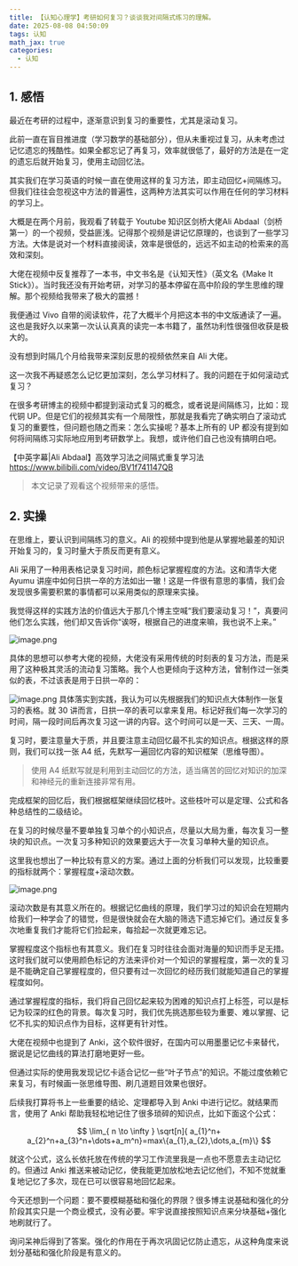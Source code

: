 ```yaml
---
title: 【认知心理学】考研如何复习？谈谈我对间隔式练习的理解。
date: 2025-08-08 04:50:09
tags: 认知
math_jax: true
categories:
  - 认知
---
```



## 1. 感悟

最近在考研的过程中，逐渐意识到复习的重要性，尤其是滚动复习。

此前一直在盲目推进度（学习数学的基础部分），但从未重视过复习，从未考虑过记忆遗忘的残酷性。如果全都忘记了再复习，效率就很低了，最好的方法是在一定的遗忘后就开始复习，使用主动回忆法。

其实我们在学习英语的时候一直在使用这样的复习方法，即主动回忆+间隔练习。但我们往往会忽视这中方法的普遍性，这两种方法其实可以作用在任何的学习材料的学习上。

大概是在两个月前，我观看了转载于 Youtube 知识区剑桥大佬Ali Abdaal（剑桥第一）的一个视频，受益匪浅。记得那个视频是讲记忆原理的，也谈到了一些学习方法。大体是说对一个材料直接阅读，效率是很低的，远远不如主动的检索来的高效和深刻。

大佬在视频中反复推荐了一本书，中文书名是《认知天性》（英文名《Make It Stick》）。当时我还没有开始考研，对学习的基本停留在高中阶段的学生思维的理解。那个视频给我带来了极大的震撼！

我便通过 Vivo 自带的阅读软件，花了大概半个月把这本书的中文版通读了一遍。这也是我好久以来第一次认认真真的读完一本书籍了，虽然功利性很强但收获是极大的。

没有想到时隔几个月给我带来深刻反思的视频依然来自 Ali 大佬。

这一次我不再疑惑怎么记忆更加深刻，怎么学习材料了。我的问题在于如何滚动式复习？

<!-- more -->

在很多考研博主的视频中都提到滚动式复习的概念，或者说是间隔练习，比如：现代铜 UP。但是它们的视频其实有一个局限性，那就是我看完了确实明白了滚动式复习的重要性，但问题也随之而来：怎么实操呢？基本上所有的 UP 都没有提到如何将间隔练习实际地应用到考研数学上。我想，或许他们自己也没有搞明白吧。

【中英字幕|Ali Abdaal】高效学习法之间隔式重复学习法 
https://www.bilibili.com/video/BV1f741147QB

> 本文记录了观看这个视频带来的感悟。

## 2. 实操


在思维上，要认识到间隔练习的意义。Ali 的视频中提到他是从掌握地最差的知识开始复习的，复习时量大于质反而更有意义。

Ali 采用了一种用表格记录复习时间，颜色标记掌握程度的方法。这和清华大佬 Ayumu 讲座中如何日拱一卒的方法如出一辙！这是一件很有意思的事情，我们会发现很多需要积累的事情都可以采用类似的原理来实操。

我觉得这样的实践方法的价值远大于那几个博主空喊“我们要滚动复习！”，真要问他们怎么实践，他们却又告诉你“诶呀，根据自己的进度来嘛，我也说不上来。”


![image.png](https://ccccooh.oss-cn-hangzhou.aliyuncs.com/img/202508080422520.png)


具体的思想可以参考大佬的视频，大佬没有采用传统的时刻表的复习方法，而是采用了这种极其灵活的流动复习策略。我个人也更倾向于这种方法，曾制作过一张类似的表，不过该表是用于日拱一卒的：

![image.png](https://ccccooh.oss-cn-hangzhou.aliyuncs.com/img/202508080424348.png)
具体落实到实践，我认为可以先根据我们的知识点大体制作一张复习的表格。就 30 讲而言，日拱一卒的表可以拿来复用。标记好我们每一次学习的时间，隔一段时间后再次复习这一讲的内容。这个时间可以是一天、三天、一周。

复习时，要注意量大于质，并且要注意主动回忆最不扎实的知识点。根据这样的原则，我们可以找一张 A4 纸，先默写一遍回忆内容的知识框架（思维导图）。

> 使用 A4 纸默写就是利用到主动回忆的方法，适当痛苦的回忆对知识的加深和神经元的重新连接非常有用。

完成框架的回忆后，我们根据框架继续回忆枝叶。这些枝叶可以是定理、公式和各种总结性的二级结论。

在复习的时候尽量不要单独复习单个的小知识点，尽量以大局为重，每次复习一整块的知识点。一次复习多种知识的效果要远大于一次复习单种大量的知识点。

这里我也想出了一种比较有意义的方案。通过上面的分析我们可以发现，比较重要的指标就两个：掌握程度+滚动次数。

![image.png](https://ccccooh.oss-cn-hangzhou.aliyuncs.com/img/202508080435067.png)


滚动次数是有其意义所在的。根据记忆曲线的原理，我们学习过的知识会在短期内给我们一种学会了的错觉，但是很快就会在大脑的筛选下遗忘掉它们。通过反复多次地重复我们才能将它们捡起来，每拾起一次就更难忘记。

掌握程度这个指标也有其意义。我们在复习时往往会面对海量的知识而手足无措。这时我们就可以使用颜色标记的方法来评价对一个知识的掌握程度，第一次的复习是不能确定自己掌握程度的，但只要有过一次回忆的经历我们就能知道自己的掌握程度如何。

通过掌握程度的指标，我们将自己回忆起来较为困难的知识点打上标签，可以是标记为较深的红色的背景。每次复习时，我们优先挑选那些较为重要、难以掌握、记忆不扎实的知识点作为目标，这样更有针对性。

大佬在视频中也提到了 Anki，这个软件很好，在国内可以用墨墨记忆卡来替代，据说是记忆曲线的算法打磨地更好一些。

但通过实际的使用我发现记忆卡适合记忆一些“叶子节点”的知识。不能过度依赖它来复习，有时候画一张思维导图、刷几道题目效果也很好。

后续我打算将书上一些重要的结论、定理都导入到 Anki 中进行记忆。就结果而言，使用了 Anki 帮助我轻松地记住了很多琐碎的知识点，比如下面这个公式：

$$
\lim_{ n \to \infty } \sqrt[n]{ a_{1}^n+ a_{2}^n+a_{3}^n+\dots+a_m^n}=max\{a_{1},a_{2},\dots,a_{m}\}
$$

就这个公式，这么长依托放在传统的学习工作流里我是一点也不愿意去主动记忆的。但通过 Anki 推送来被动记忆，使我能更加放松地去记忆他们，不知不觉就重复地记忆了多次，现在已可以很容易地回忆起来。

今天还想到一个问题：要不要模糊基础和强化的界限？很多博主说基础和强化的分阶段其实只是一个商业模式，没有必要。牢宇说直接按照知识点来分块基础+强化地刷就行了。

询问呆神后得到了答案。强化的作用在于再次巩固记忆防止遗忘，从这种角度来说划分基础和强化阶段是有意义的。